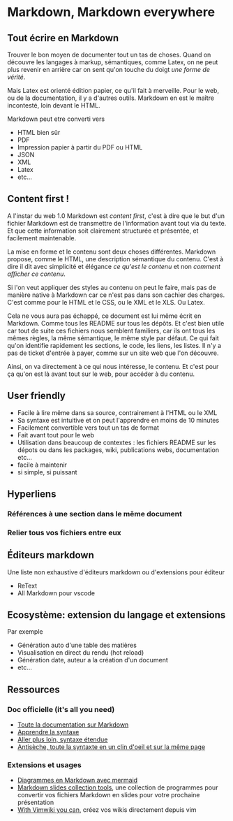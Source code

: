 # Markdown, Markdown everywhere

## Tout écrire en Markdown

Trouver le bon moyen de documenter tout un tas de choses. Quand on découvre les langages à markup, sémantiques, comme Latex, on ne peut plus revenir en arrière car on sent qu'on touche du doigt *une forme de vérité*.

 Mais Latex est orienté édition papier, ce qu'il fait à merveille. Pour le web, ou de la documentation, il y a d'autres outils. Markdown en est le maître incontesté, loin devant le HTML.

 Markdown peut etre converti vers

- HTML bien sûr
- PDF
- Impression papier à partir du PDF ou HTML
- JSON
- XML
- Latex
- etc...

## Content first !

A l'instar du web 1.0 Markdown est *content first*, c'est à dire que le but d'un fichier Markdown est de transmettre de l'information avant tout via du texte. Et que cette information soit clairement structurée et présentée, et facilement maintenable.

La mise en forme et le contenu sont deux choses différentes. Markdown propose, comme le HTML, une description sémantique du contenu. C'est à dire il dit avec simplicité et élégance *ce qu'est le contenu* et non *comment afficher ce contenu*. 

Si l'on veut appliquer des styles au contenu on peut le faire, mais pas de manière native à Markdown car ce n'est pas dans son cachier des charges. C'est comme pour le HTML et le CSS, ou le XML et le XLS. Ou Latex.

Cela ne vous aura pas échappé, ce document est lui même écrit en Markdown. Comme tous les README sur tous les dépôts. Et c'est bien utile car tout de suite ces fichiers nous semblent familiers, car ils ont tous les mêmes règles, la même sémantique, le même style par défaut. Ce qui fait qu'on identifie rapidement les sections, le code, les liens, les listes. Il n'y a pas de ticket d'entrée à payer, comme sur un site web que l'on découvre. 

Ainsi, on va directement à ce qui nous intéresse, le contenu. Et c'est pour ça qu'on est là avant tout sur le web, pour accéder à du contenu.

## User friendly

- Facile à lire même dans sa source, contrairement à l'HTML ou le XML
- Sa syntaxe est intuitive et on peut l'apprendre en moins de 10 minutes
- Facilement convertible vers tout un tas de format
- Fait avant tout pour le web
- Utilisation dans beaucoup de contextes : les fichiers README sur les dépots ou dans les packages, wiki, publications webs, documentation etc...
- facile à maintenir
- si simple, si puissant

## Hyperliens

### Références à une section dans le même document

### Relier tous vos fichiers entre eux

## Éditeurs markdown

Une liste non exhaustive d'éditeurs markdown ou d'extensions pour éditeur

- ReText
- All Markdown pour vscode

## Ecosystème: extension du langage et extensions

Par exemple

- Génération auto d'une table des matières
- Visualisation en direct du rendu (hot reload)
- Génération date, auteur a la création d'un document
- etc...

## Ressources


### Doc officielle (it's all you need)

- [Toute la documentation sur Markdown](https://www.markdownguide.org)
- [Apprendre la syntaxe](https://www.markdownguide.org/basic-syntax)
- [Aller plus loin, syntaxe étendue](https://www.markdownguide.org/extended-syntax/)
- [Antisèche, toute la syntaxte en un clin d'oeil et sur la même page](https://www.markdownguide.org/cheat-sheet/)

### Extensions et usages

- [Diagrammes en Markdown avec mermaid](https://mermaid-js.github.io/mermaid/#/)
- [Markdown slides collection tools](https://gist.github.com/johnloy/27dd124ad40e210e91c70dd1c24ac8c8), une collection de programmes pour convertir vos fichiers Markdown en slides pour votre prochaine présentation
- [With Vimwiki you can](https://vimwiki.github.io/), créez vos wikis directement depuis vim

